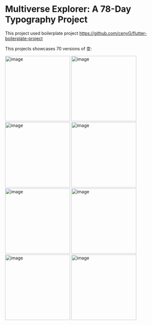 # Multiverse Explorer: A 78-Day Typography Project
  
This project used boilerplate project https://github.com/cenyG/flutter-boilerplate-project

This projects showcases 70 versions of 变:

<img width="212" alt="image" src="https://github.com/user-attachments/assets/2cc3e931-37d7-4250-8aea-0e0c9b784b95">
<img width="212" alt="image" src="https://github.com/user-attachments/assets/a95e9caa-5426-428f-acbc-df43f9896528">
<img width="212" alt="image" src="https://github.com/user-attachments/assets/ce3de35c-520f-4b44-bd31-debdc9ca6f86">
<img width="212" alt="image" src="https://github.com/user-attachments/assets/23b3161c-3f0e-44fe-81e5-71e9b4570c35">
<img width="212" alt="image" src="https://github.com/user-attachments/assets/0d1663d4-430b-499e-be16-5db80b73fbf3">
<img width="212" alt="image" src="https://github.com/user-attachments/assets/aa210cc1-9412-4ab3-8138-4da7a2793dc7">
<img width="212" alt="image" src="https://github.com/user-attachments/assets/9a8ed588-2779-4203-8021-c2e009b59913">
<img width="212" alt="image" src="https://github.com/user-attachments/assets/a0b0b762-758d-4ec5-9eb2-ad44b8de5f92">


